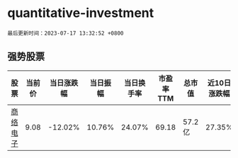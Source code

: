 # quantitative-investment

`最后更新时间：2023-07-17 13:32:52 +0800`

## 强势股票

|股票|当前价|当日涨跌幅|当日振幅|当日换手率|市盈率TTM|总市值|近10日涨跌幅|
|----|----|----|----|----|----|----|----|
|[商络电子](https://xueqiu.com/S/SZ300975)|9.08|-12.02%|10.76%|24.07%|69.18|57.2亿|27.35%|
